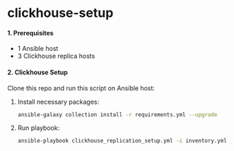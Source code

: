 # clickhouse-setup

#### 1. Prerequisites

- 1 Ansible host
- 3 Clickhouse replica hosts



#### 2. Clickhouse Setup

Clone this repo and run this script on Ansible host:

1. Install necessary packages:
   ```bash
   ansible-galaxy collection install -r requirements.yml --upgrade
   ```

2. Run playbook:
   ```bash
   ansible-playbook clickhouse_replication_setup.yml -i inventory.yml -k -K
   ```

   

